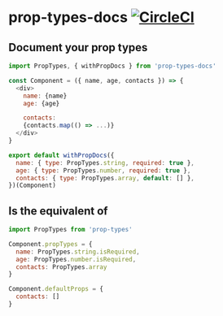# prop-types-docs [![CircleCI](https://circleci.com/gh/farism/prop-types-docs.svg?style=svg)](https://circleci.com/gh/farism/prop-types-docs)

## Document your prop types

```js
import PropTypes, { withPropDocs } from 'prop-types-docs'

const Component = ({ name, age, contacts }) => {
  <div>
    name: {name}
    age: {age}

    contacts:
    {contacts.map(() => ...)}
  </div>
}

export default withPropDocs({
  name: { type: PropTypes.string, required: true },
  age: { type: PropTypes.number, required: true },
  contacts: { type: PropTypes.array, default: [] },
})(Component)
```

## Is the equivalent of

```js
import PropTypes from 'prop-types'

Component.propTypes = {
  name: PropTypes.string.isRequired,
  age: PropTypes.number.isRequired,
  contacts: PropTypes.array
}

Component.defaultProps = {
  contacts: []
}
```

